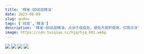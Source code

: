 ```yaml
---
title: '精雀·QD祛痘精油'
date: 2023-08-09
slug: qudou
tags: ['祛痘','精油']
description: '精雀·QD祛痘精油，点涂于痘痘处，避免大面积使用，仅限点涂'
image: https://cdn.tuiqiao.cc/hjq/hjq_001.webp
---
```

<img src="https://cdn.tuiqiao.cc/images/goods/qudou/qd1.webp">
<img src="https://cdn.tuiqiao.cc/images/goods/qudou/qd2.webp">
<img src="https://cdn.tuiqiao.cc/images/goods/qudou/qd3.webp">
<img src="https://cdn.tuiqiao.cc/images/goods/qudou/qd4.webp">
